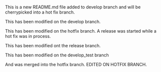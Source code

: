 This is a new README.md file added to develop branch and will be cherrypicked
into a hot fix branch.

This has been modified on the develop branch.

This has been modified on the hotfix branch. A release was started
while a hot fix was in process.

This has been modified ont the release branch.

This has been modified on the develop_test branch

And was merged into the hotfix branch. EDITED ON HOTFIX BRANCH.
